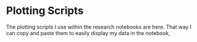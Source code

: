 # Plotting Scripts

The plotting scripts I use within the research notebooks are here. That way I can copy and paste them to easily display my data in the notebook,